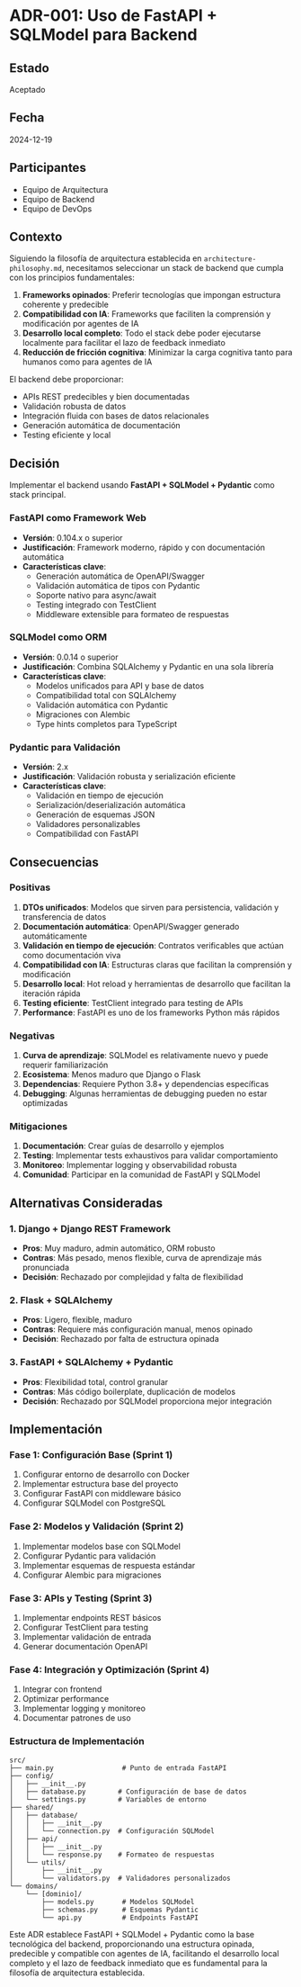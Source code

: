 # ADR-001: Uso de FastAPI + SQLModel para Backend

## Estado
Aceptado

## Fecha
2024-12-19

## Participantes
- Equipo de Arquitectura
- Equipo de Backend
- Equipo de DevOps

## Contexto

Siguiendo la filosofía de arquitectura establecida en `architecture-philosophy.md`, necesitamos seleccionar un stack de backend que cumpla con los principios fundamentales:

1. **Frameworks opinados**: Preferir tecnologías que impongan estructura coherente y predecible
2. **Compatibilidad con IA**: Frameworks que faciliten la comprensión y modificación por agentes de IA
3. **Desarrollo local completo**: Todo el stack debe poder ejecutarse localmente para facilitar el lazo de feedback inmediato
4. **Reducción de fricción cognitiva**: Minimizar la carga cognitiva tanto para humanos como para agentes de IA

El backend debe proporcionar:
- APIs REST predecibles y bien documentadas
- Validación robusta de datos
- Integración fluida con bases de datos relacionales
- Generación automática de documentación
- Testing eficiente y local

## Decisión

Implementar el backend usando **FastAPI + SQLModel + Pydantic** como stack principal.

### FastAPI como Framework Web
- **Versión**: 0.104.x o superior
- **Justificación**: Framework moderno, rápido y con documentación automática
- **Características clave**:
  - Generación automática de OpenAPI/Swagger
  - Validación automática de tipos con Pydantic
  - Soporte nativo para async/await
  - Testing integrado con TestClient
  - Middleware extensible para formateo de respuestas

### SQLModel como ORM
- **Versión**: 0.0.14 o superior
- **Justificación**: Combina SQLAlchemy y Pydantic en una sola librería
- **Características clave**:
  - Modelos unificados para API y base de datos
  - Compatibilidad total con SQLAlchemy
  - Validación automática con Pydantic
  - Migraciones con Alembic
  - Type hints completos para TypeScript

### Pydantic para Validación
- **Versión**: 2.x
- **Justificación**: Validación robusta y serialización eficiente
- **Características clave**:
  - Validación en tiempo de ejecución
  - Serialización/deserialización automática
  - Generación de esquemas JSON
  - Validadores personalizables
  - Compatibilidad con FastAPI

## Consecuencias

### Positivas
1. **DTOs unificados**: Modelos que sirven para persistencia, validación y transferencia de datos
2. **Documentación automática**: OpenAPI/Swagger generado automáticamente
3. **Validación en tiempo de ejecución**: Contratos verificables que actúan como documentación viva
4. **Compatibilidad con IA**: Estructuras claras que facilitan la comprensión y modificación
5. **Desarrollo local**: Hot reload y herramientas de desarrollo que facilitan la iteración rápida
6. **Testing eficiente**: TestClient integrado para testing de APIs
7. **Performance**: FastAPI es uno de los frameworks Python más rápidos

### Negativas
1. **Curva de aprendizaje**: SQLModel es relativamente nuevo y puede requerir familiarización
2. **Ecosistema**: Menos maduro que Django o Flask
3. **Dependencias**: Requiere Python 3.8+ y dependencias específicas
4. **Debugging**: Algunas herramientas de debugging pueden no estar optimizadas

### Mitigaciones
1. **Documentación**: Crear guías de desarrollo y ejemplos
2. **Testing**: Implementar tests exhaustivos para validar comportamiento
3. **Monitoreo**: Implementar logging y observabilidad robusta
4. **Comunidad**: Participar en la comunidad de FastAPI y SQLModel

## Alternativas Consideradas

### 1. Django + Django REST Framework
- **Pros**: Muy maduro, admin automático, ORM robusto
- **Contras**: Más pesado, menos flexible, curva de aprendizaje más pronunciada
- **Decisión**: Rechazado por complejidad y falta de flexibilidad

### 2. Flask + SQLAlchemy
- **Pros**: Ligero, flexible, maduro
- **Contras**: Requiere más configuración manual, menos opinado
- **Decisión**: Rechazado por falta de estructura opinada

### 3. FastAPI + SQLAlchemy + Pydantic
- **Pros**: Flexibilidad total, control granular
- **Contras**: Más código boilerplate, duplicación de modelos
- **Decisión**: Rechazado por SQLModel proporciona mejor integración

## Implementación

### Fase 1: Configuración Base (Sprint 1)
1. Configurar entorno de desarrollo con Docker
2. Implementar estructura base del proyecto
3. Configurar FastAPI con middleware básico
4. Configurar SQLModel con PostgreSQL

### Fase 2: Modelos y Validación (Sprint 2)
1. Implementar modelos base con SQLModel
2. Configurar Pydantic para validación
3. Implementar esquemas de respuesta estándar
4. Configurar Alembic para migraciones

### Fase 3: APIs y Testing (Sprint 3)
1. Implementar endpoints REST básicos
2. Configurar TestClient para testing
3. Implementar validación de entrada
4. Generar documentación OpenAPI

### Fase 4: Integración y Optimización (Sprint 4)
1. Integrar con frontend
2. Optimizar performance
3. Implementar logging y monitoreo
4. Documentar patrones de uso

### Estructura de Implementación
```
src/
├── main.py                 # Punto de entrada FastAPI
├── config/
│   ├── __init__.py
│   ├── database.py        # Configuración de base de datos
│   └── settings.py        # Variables de entorno
├── shared/
│   ├── database/
│   │   ├── __init__.py
│   │   └── connection.py  # Configuración SQLModel
│   ├── api/
│   │   ├── __init__.py
│   │   └── response.py    # Formateo de respuestas
│   └── utils/
│       ├── __init__.py
│       └── validators.py  # Validadores personalizados
└── domains/
    └── [dominio]/
        ├── models.py       # Modelos SQLModel
        ├── schemas.py      # Esquemas Pydantic
        └── api.py          # Endpoints FastAPI
```

Este ADR establece FastAPI + SQLModel + Pydantic como la base tecnológica del backend, proporcionando una estructura opinada, predecible y compatible con agentes de IA, facilitando el desarrollo local completo y el lazo de feedback inmediato que es fundamental para la filosofía de arquitectura establecida.
